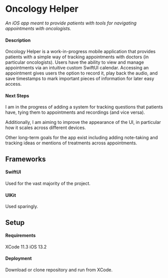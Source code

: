 # Oncology Helper
*An iOS app meant to provide patients with tools for navigating appointments with oncologists.*

#### Description
Oncology Helper is a work-in-progress mobile application that provides patients with a simple way of tracking appointments with doctors (in particular oncologists). Users have the ability to view and manage appointments via an intuitive custom SwiftUI calendar. Accessing an appointment gives users the option to record it, play back the audio, and save timestamps to mark important pieces of information for later easy access.

#### Next Steps
I am in the progress of adding a system for tracking questions that patients have, tying them to appointments and recordings (and vice versa).

Additionally, I am aiming to improve the appearance of the UI, in particular how it scales across different devices.

Other long-term goals for the app exist including adding note-taking and tracking ideas or mentions of treatments across appointments.

## Frameworks

#### SwiftUI
Used for the vast majority of the project.

#### UIKit
Used sparingly.

## Setup

#### Requirements
XCode 11.3
iOS 13.2

#### Deployment
Download or clone repository and run from XCode.
